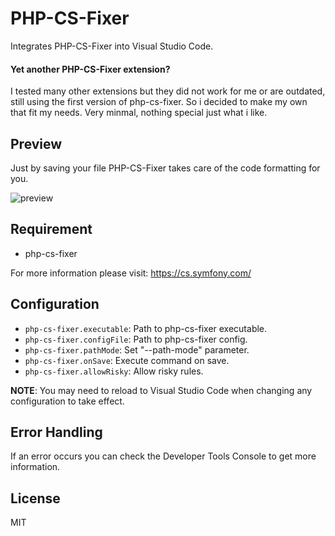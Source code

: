 # PHP-CS-Fixer

Integrates PHP-CS-Fixer into Visual Studio Code.

#### Yet another PHP-CS-Fixer extension?

I tested many other extensions but they did not work for me or are outdated, still using the first version of php-cs-fixer. So i decided to make my own that fit my needs. Very minmal, nothing special just what i like.

## Preview

Just by saving your file PHP-CS-Fixer takes care of the code formatting for you.

![preview](preview.gif)

## Requirement

* php-cs-fixer

For more information please visit: https://cs.symfony.com/

## Configuration

* `php-cs-fixer.executable`: Path to php-cs-fixer executable.
* `php-cs-fixer.configFile`: Path to php-cs-fixer config.
* `php-cs-fixer.pathMode`: Set "--path-mode" parameter.
* `php-cs-fixer.onSave`: Execute command on save.
* `php-cs-fixer.allowRisky`: Allow risky rules.

**NOTE**: You may need to reload to Visual Studio Code when changing any configuration to take effect.

## Error Handling

If an error occurs you can check the Developer Tools Console to get more information.

## License

MIT
